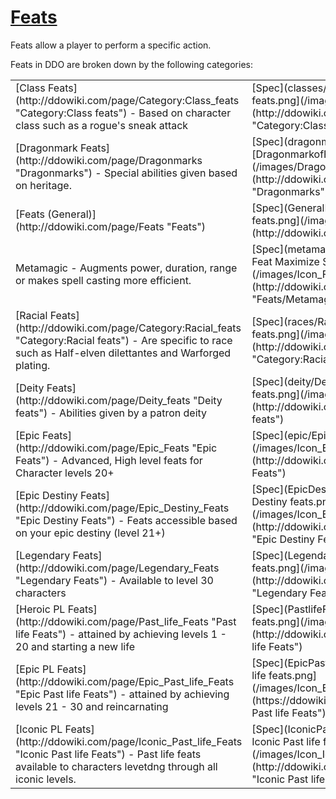 # [Feats](#feats)

Feats allow a player to perform a specific action.

Feats in DDO are broken down by the following categories:

<table>

<tbody>

<tr>

<td>[Class Feats](http://ddowiki.com/page/Category:Class_feats "Category:Class feats") - Based on character class such as a rogue's sneak attack</td>

<td>[Spec](classes/Classes.html) [![Icon Class feats.png](/images/Icon_Class_feats.png)](http://ddowiki.com/page/Category:Class_feats "Category:Class feats")</td>

</tr>

<tr>

<td>[Dragonmark Feats](http://ddowiki.com/page/Dragonmarks "Dragonmarks") - Special abilities given based on heritage.</td>

<td>[Spec](dragonmarks/dragonmarks.html) [![DragonmarkofFinding.png](/images/DragonmarkofFinding.png)](http://ddowiki.com/page/Dragonmarks "Dragonmarks")</td>

</tr>

<tr>

<td>[Feats (General)](http://ddowiki.com/page/Feats "Feats")</td>

<td>[Spec](GeneralFeatSpec.html) [![Icon General feats.png](/images/Icon_General_feats.png)](http://ddowiki.com/page/Feats "Feats")</td>

</tr>

<tr>

<td>Metamagic - Augments power, duration, range or makes spell casting more efficient.</td>

<td>[Spec](metamagic/MetaMagic.html) [![Icon Feat Maximize Spell.png](/images/Icon_Feat_Maximize_Spell.png)](http://ddowiki.com/page/Feats/Metamagic "Feats/Metamagic")</td>

</tr>

<tr>

<td>[Racial Feats](http://ddowiki.com/page/Category:Racial_feats "Category:Racial feats") - Are specific to race such as Half-elven dilettantes and Warforged plating.</td>

<td>[Spec](races/Races.html) [![Icon Racial feats.png](/images/Icon_Racial_feats.png)](http://ddowiki.com/page/Category:Racial_feats "Category:Racial feats")</td>

</tr>

<tr>

<td>[Deity Feats](http://ddowiki.com/page/Deity_feats "Deity feats") - Abilities given by a patron deity</td>

<td>[Spec](deity/DeityFeatSpec.html) [![Icon Racial feats.png](/images/Icon_Racial_feats.png)](http://ddowiki.com/page/Deity_feats "Deity feats")</td>

</tr>

<tr>

<td>[Epic Feats](http://ddowiki.com/page/Epic_Feats "Epic Feats") - Advanced, High level feats for Character levels 20+</td>

<td>[Spec](epic/Epic.html) [![Icon Epic feats.png](/images/Icon_Epic_feats.png)](http://ddowiki.com/page/Epic_Feats "Epic Feats")</td>

</tr>

<tr>

<td>[Epic Destiny Feats](http://ddowiki.com/page/Epic_Destiny_Feats "Epic Destiny Feats") - Feats accessible based on your epic destiny (level 21+)</td>

<td>[Spec](EpicDestinyFeatSpec.html) [![Icon Epic Destiny feats.png](/images/Icon_Epic_Destiny_feats.png)](http://ddowiki.com/page/Epic_Destiny_Feats "Epic Destiny Feats")</td>

</tr>

<tr>

<td>[Legendary Feats](http://ddowiki.com/page/Legendary_Feats "Legendary Feats") - Available to level 30 characters</td>

<td>[Spec](LegendaryFeatSpec.html) [![Icon Epic feats.png](/images/Icon_Epic_feats.png)](http://ddowiki.com/page/Legendary_Feats "Legendary Feats")</td>

</tr>

<tr>

<td>[Heroic PL Feats](http://ddowiki.com/page/Past_life_Feats "Past life Feats") - attained by achieving levels 1 - 20 and starting a new life</td>

<td>[Spec](PastlifeFeatSpec.html) [![Icon Past life feats.png](/images/Icon_Past_life_feats.png)](http://ddowiki.com/page/Past_Life_Feats "Past life Feats")</td>

</tr>

<tr>

<td>[Epic PL Feats](http://ddowiki.com/page/Epic_Past_life_Feats "Epic Past life Feats") - attained by achieving levels 21 - 30 and reincarnating</td>

<td>[Spec](EpicPastlifeFeatSpec.html) [![Icon Epic life feats.png](/images/Icon_Epic_life_feats.png)](https://ddowiki.com/page/Epic_past_life "Epic Past life Feats")</td>

</tr>

<tr>

<td>[Iconic PL Feats‎](http://ddowiki.com/page/Iconic_Past_life_Feats "Iconic Past life Feats") - Past life feats available to characters levetdng through all iconic levels.</td>

<td>[Spec](IconicPastlifeFeatSpec.html) [![Icon Iconic Past life feats.png](/images/Icon_Iconic_Past_life_feats.png)](http://ddowiki.com/page/Iconic_Past_life_Feats "Iconic Past life Feats")</td>

</tr>

</tbody>

</table>